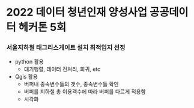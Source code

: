 # 2022 데이터 청년인재 양성사업 공공데이터 헤커톤 5회
### 서울지하철 태그리스게이트 설치 최적입지 선정

- python 활용
  - 대기행렬, 데이터 전처리, 회귀, etc
- Qgis 활용
  - 버퍼내 종속변수들의 갯수, 종속변수들 확인
  - 버퍼를 지하철 총 이용객수에 따라 버퍼를 다르게 적용함
  - 시각화
